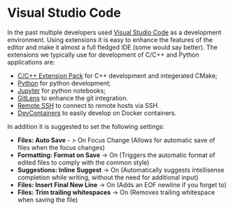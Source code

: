 # Visual Studio Code

In the past multiple developers used [Visual Studio Code](https://code.visualstudio.com/) as a development environment.
Using extensions it is easy to enhance the features of the editor and make it almost a full fledged IDE (some would say better).
The extensions we typically use for development of C/C++ and Python applications are:
 - [C/C++ Extension Pack](https://marketplace.visualstudio.com/items?itemName=ms-vscode.cpptools-extension-pack) for C++ development and integerated CMake;
 - [Python](https://marketplace.visualstudio.com/items?itemName=ms-python.python) for python development;
 - [Jupyter](https://marketplace.visualstudio.com/items?itemName=ms-toolsai.jupyter) for python notebooks;
 - [GitLens](https://marketplace.visualstudio.com/items?itemName=eamodio.gitlens) to enhance the git integration.
 - [Remote SSH](https://marketplace.visualstudio.com/items?itemName=ms-vscode-remote.remote-ssh) to connect to remote hosts via SSH.
 - [DevContainers](https://code.visualstudio.com/docs/devcontainers/containers) to easily develop on Docker containers.

In  addition it is suggested to set the following settings:
 - **Files: Auto Save** - > On Focus Change (Allows for automatic save of files when the focus changes)
 - **Formatting: Format on Save** -> On (Triggers the automatic format of edited files to comply with the common style)
 - **Suggestions: Inline Suggest** -> On (Automatically suggests intellisense completion while writing, without the need for additional input)
 - **Files: Insert Final New Line** -> On (Adds an EOF newline if you forget to)
 - **Files: Trim trailing whitespaces** -> On (Removes trailing whitespace when saving the file)
